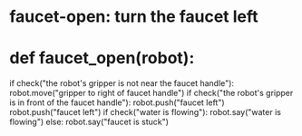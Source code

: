 # faucet-open: turn the faucet left
# def faucet_open(robot):
if check("the robot's gripper is not near the faucet handle"):
    robot.move("gripper to right of faucet handle")
if check("the robot's gripper is in front of the faucet handle"):
    robot.push("faucet left")
    robot.push("faucet left")
if check("water is flowing"):
    robot.say("water is flowing")
else:
    robot.say("faucet is stuck")